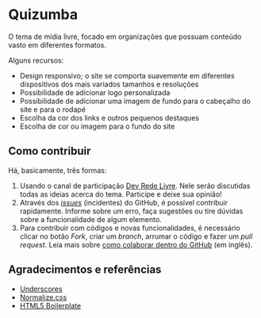# Quizumba
O tema de mídia livre, focado em organizações que possuam conteúdo vasto em diferentes formatos.

Alguns recursos:
* Design responsivo; o site se comporta suavemente em diferentes dispositivos dos mais variados tamanhos e resoluções
* Possibilidade de adicionar logo personalizada
* Possibilidade de adicionar uma imagem de fundo para o cabeçalho do site e para o rodapé
* Escolha da cor dos links e outros pequenos destaques
* Escolha de cor ou imagem para o fundo do site


## Como contribuir
Há, basicamente, três formas:

1. Usando o canal de participação [Dev Rede Livre](http://dev.redelivre.org.br/category/rede-livre/temas-rede-livre/quizumba). Nele serão discutidas todas as ideias acerca do tema. Participe e deixe sua opinião!
2. Através dos [*issues*](https://github.com/redelivre/quizumba/issues) (incidentes) do GitHub, é possível contribuir rapidamente. Informe sobre um erro, faça sugestões ou tire dúvidas sobre a funcionalidade de algum elemento.
3. Para contribuir com códigos e novas funcionalidades, é necessário clicar no botão *Fork*, criar um *branch*, arrumar o código e fazer um *pull request*. Leia mais sobre [como colaborar dentro do GitHub](https://help.github.com/categories/63/articles) (em inglês).

## Agradecimentos e referências
* [Underscores](http://underscores.me)
* [Normalize.css](http://necolas.github.io/normalize.css/)
* [HTML5 Boilerplate](http://html5boilerplate.com/)
